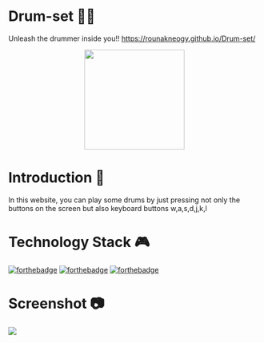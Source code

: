 # Drum-set 🥁🥁
Unleash the drummer inside you!! https://rounakneogy.github.io/Drum-set/
<br/>
<p align="center"><img align="center" src="https://media.giphy.com/media/mP9B4usicJniM/giphy.gif" width="200"><p/>

# Introduction 📒
In this website, you can play some drums by just pressing not only the buttons on the screen but also keyboard buttons w,a,s,d,j,k,l

# Technology Stack 🎮

[![forthebadge](https://forthebadge.com/images/badges/built-with-love.svg)](https://forthebadge.com)
[![forthebadge](https://forthebadge.com/images/badges/powered-by-coffee.svg)](https://forthebadge.com)
[![forthebadge](https://forthebadge.com/images/badges/made-with-javascript.svg)](https://forthebadge.com)

# Screenshot 📷
![](images/sc.png)
